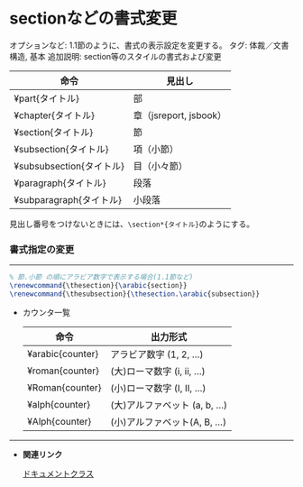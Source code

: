 # sectionなどの書式変更

オプションなど: 1.1節のように、書式の表示設定を変更する。
タグ: 体裁／文書構造, 基本
追加説明: section等のスタイルの書式および変更

| **命令** | **見出し** |
| --- | --- |
| ¥part{タイトル} | 部 |
| ¥chapter{タイトル} | 章（jsreport, jsbook） |
| ¥section{タイトル} | 節 |
| ¥subsection{タイトル} | 項（小節） |
| ¥subsubsection{タイトル} | 目（小々節） |
| ¥paragraph{タイトル} | 段落 |
| ¥subparagraph{タイトル} | 小段落 |

見出し番号をつけないときには、`\section*{タイトル}`のようにする。

### **書式指定の変更**

---

```latex
% 節.小節 の順にアラビア数字で表示する場合(1.1節など)
\renewcommand{\thesection}{\arabic{section}}
\renewcommand{\thesubsection}{\thesection.\arabic{subsection}}
```

- カウンタ一覧
    
    
    | **命令** | **出力形式** |
    | --- | --- |
    | ¥arabic{counter} | アラビア数字 (1, 2, …) |
    | ¥roman{counter} | (大)ローマ数字 (i, ii, …) |
    | ¥Roman{counter} | (小)ローマ数字 (I, II, …) |
    | ¥alph{counter} | (大)アルファベット (a, b, …) |
    | ¥Alph{counter} | (小)アルファベット(A, B, …) |

---

- **関連リンク**
    
    [ドキュメントクラス](%E3%83%88%E3%82%99%E3%82%AD%E3%83%A5%E3%83%A1%E3%83%B3%E3%83%88%E3%82%AF%E3%83%A9%E3%82%B9%2038f51f95af744e9a84a8ed33c4770ac6.md)
